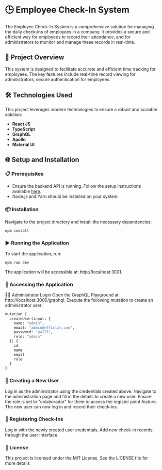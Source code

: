 # 🕒 Employee Check-In System

The Employee Check-In System is a comprehensive solution for managing the daily check-ins of employees in a company. It provides a secure and efficient way for employees to record their attendance, and for administrators to monitor and manage these records in real-time.

## 📄 Project Overview

This system is designed to facilitate accurate and efficient time tracking for employees. The key features include real-time record viewing for administrators, secure authentication for employees.

## 🛠 Technologies Used

This project leverages modern technologies to ensure a robust and scalable solution:

- **React JS**
- **TypeScript**
- **GraphQL**
- **Apollo**
- **Material UI**

## 🌐 Setup and Installation

### 📋 Prerequisites

- Ensure the backend API is running. Follow the setup instructions available [here](https://github.com/LeoCamisa/register-api).
- Node.js and Yarn should be installed on your system.

### 📦 Installation

Navigate to the project directory and install the necessary dependencies:

```bash
npm install
```
### ▶️ Running the Application
To start the application, run:
```bash
npm run dev
```
The application will be accessible at: http://localhost:3001.

### 🔑 Accessing the Application
👨‍💼 Administrator Login
Open the GraphQL Playground at http://localhost:3000/graphql.
Execute the following mutation to create an administrator user:
```bash
mutation {
  createUser(input: {
    name: "admin",
    email: "admin@efficlin.com",
    password: "pw123",
    role: "admin"
  }) {
    id
    name
    email
    role
  }
}
```

### 👥 Creating a New User
Log in as the administrator using the credentials created above.
Navigate to the administration page and fill in the details to create a new user. Ensure the role is set to "colaborador" for them to access the register point feature.
The new user can now log in and record their check-ins.

### 📅 Registering Check-Ins
Log in with the newly created user credentials.
Add new check-in records through the user interface.
### 📝 License
This project is licensed under the MIT License. See the LICENSE file for more details
